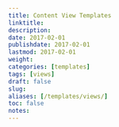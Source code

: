 ```yaml
---
title: Content View Templates
linktitle:
description:
date: 2017-02-01
publishdate: 2017-02-01
lastmod: 2017-02-01
weight:
categories: [templates]
tags: [views]
draft: false
slug:
aliases: [/templates/views/]
toc: false
notes:
---
```

